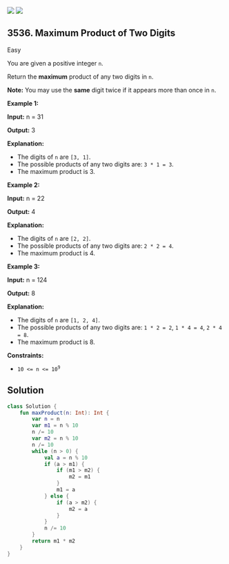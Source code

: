 [![](https://img.shields.io/github/stars/javadev/LeetCode-in-Kotlin?label=Stars&style=flat-square)](https://github.com/javadev/LeetCode-in-Kotlin)
[![](https://img.shields.io/github/forks/javadev/LeetCode-in-Kotlin?label=Fork%20me%20on%20GitHub%20&style=flat-square)](https://github.com/javadev/LeetCode-in-Kotlin/fork)

## 3536\. Maximum Product of Two Digits

Easy

You are given a positive integer `n`.

Return the **maximum** product of any two digits in `n`.

**Note:** You may use the **same** digit twice if it appears more than once in `n`.

**Example 1:**

**Input:** n = 31

**Output:** 3

**Explanation:**

*   The digits of `n` are `[3, 1]`.
*   The possible products of any two digits are: `3 * 1 = 3`.
*   The maximum product is 3.

**Example 2:**

**Input:** n = 22

**Output:** 4

**Explanation:**

*   The digits of `n` are `[2, 2]`.
*   The possible products of any two digits are: `2 * 2 = 4`.
*   The maximum product is 4.

**Example 3:**

**Input:** n = 124

**Output:** 8

**Explanation:**

*   The digits of `n` are `[1, 2, 4]`.
*   The possible products of any two digits are: `1 * 2 = 2`, `1 * 4 = 4`, `2 * 4 = 8`.
*   The maximum product is 8.

**Constraints:**

*   <code>10 <= n <= 10<sup>9</sup></code>

## Solution

```kotlin
class Solution {
    fun maxProduct(n: Int): Int {
        var n = n
        var m1 = n % 10
        n /= 10
        var m2 = n % 10
        n /= 10
        while (n > 0) {
            val a = n % 10
            if (a > m1) {
                if (m1 > m2) {
                    m2 = m1
                }
                m1 = a
            } else {
                if (a > m2) {
                    m2 = a
                }
            }
            n /= 10
        }
        return m1 * m2
    }
}
```